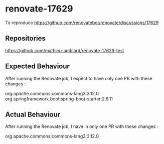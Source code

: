 # renovate-17629
To reproduce https://github.com/renovatebot/renovate/discussions/17629

## Repositories

https://github.com/mathieu-amblard/renovate-17629-test

## Expected Behaviour

After running the Renovate job, I expect to have only one PR with these changes :

org.apache.commons:commons-lang3:3.12.0
org.springframework.boot:spring-boot-starter:2.6.11

## Actual Behaviour

After running the Renovate job, I have in only one PR with these changes :

org.apache.commons:commons-lang3:3.12.0
